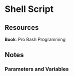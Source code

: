 # Shell Script

## Resources

**Book**: Pro Bash Programming

## Notes

### Parameters and Variables

​	
